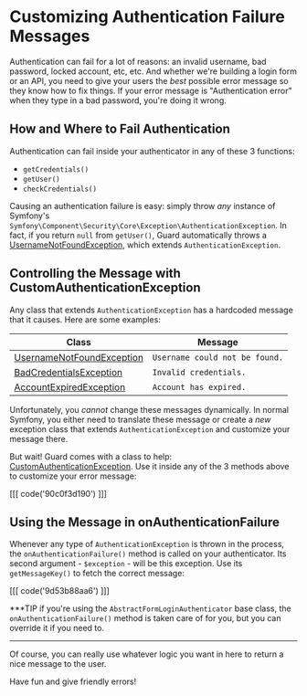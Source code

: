# Customizing Authentication Failure Messages

Authentication can fail for a lot of reasons: an invalid username, bad password,
locked account, etc, etc. And whether we're building a login form or an API, you
need to give your users the *best* possible error message so they know how to fix
things. If your error message is "Authentication error" when they type in a bad password,
you're doing it wrong.

## How and Where to Fail Authentication

Authentication can fail inside your authenticator in any of these 3 functions:

* `getCredentials()`
* `getUser()`
* `checkCredentials()`

Causing an authentication failure is easy: simply throw *any* instance of
Symfony's `Symfony\Component\Security\Core\Exception\AuthenticationException`. In
fact, if you return `null` from `getUser()`, Guard automatically throws a
[UsernameNotFoundException](https://github.com/symfony/symfony/blob/2.8/src/Symfony/Component/Security/Core/Exception/UsernameNotFoundException.php),
which extends `AuthenticationException`.

## Controlling the Message with CustomAuthenticationException

Any class that extends `AuthenticationException` has a hardcoded message that it
causes. Here are some examples:

Class  | Message            
------ | ---------------------
[UsernameNotFoundException](https://github.com/symfony/symfony/blob/2.8/src/Symfony/Component/Security/Core/Exception/UsernameNotFoundException.php) | `Username could not be found.`
[BadCredentialsException](https://github.com/symfony/symfony/blob/2.8/src/Symfony/Component/Security/Core/Exception/BadCredentialsException.php)     | `Invalid credentials.`
[AccountExpiredException](https://github.com/symfony/symfony/blob/2.8/src/Symfony/Component/Security/Core/Exception/AccountExpiredException.php)     | `Account has expired.`

Unfortunately, you *cannot* change these messages dynamically. In normal Symfony,
you either need to translate these message or create a *new* exception class that
extends `AuthenticationException` and customize your message there.

But wait! Guard comes with a class to help: [CustomAuthenticationException](https://github.com/knpuniversity/KnpUGuard/blob/master/src/Exception/CustomAuthenticationException.php).
Use it inside any of the 3 methods above to customize your error message:

[[[ code('90c0f3d190') ]]]

## Using the Message in onAuthenticationFailure

Whenever any type of `AuthenticationException` is thrown in the process, the
`onAuthenticationFailure()` method is called on your authenticator. Its second argument -
`$exception` - will be this exception. Use its `getMessageKey()` to fetch the
correct message:

[[[ code('9d53b88aa6') ]]]

***TIP
if you're using the `AbstractFormLoginAuthenticator` base class, the
`onAuthenticationFailure()` method is taken care of for you, but you can override
it if you need to.
***

Of course, you can really use whatever logic you want in here to return a nice message
to the user.

Have fun and give friendly errors!
